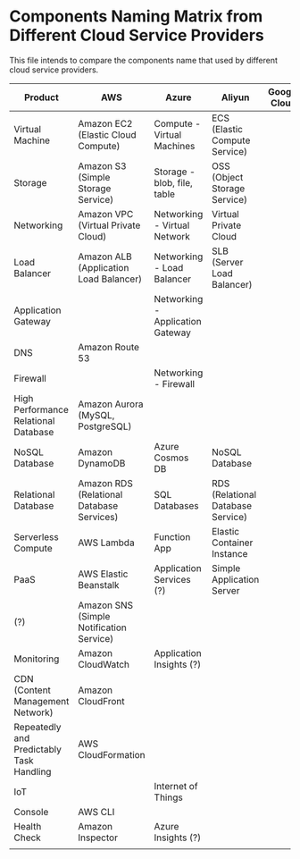 # Components Naming Matrix from Different Cloud Service Providers

This file intends to compare the components name that used by different cloud service providers.

| Product                                  | AWS                                       | Azure                            | Aliyun                            | Google Cloud | Huawei Cloud | Tencent Cloud |
| ---------------------------------------- | ----------------------------------------- | -------------------------------- | --------------------------------- | ------------ | ------------ | ------------- |
| Virtual Machine                          | Amazon EC2 (Elastic Cloud Compute)        | Compute - Virtual Machines       | ECS (Elastic Compute Service)     |              |              |               |
| Storage                                  | Amazon S3 (Simple Storage Service)        | Storage - blob, file, table      | OSS (Object Storage Service)      |              |              |               |
| Networking                               | Amazon VPC (Virtual Private Cloud)        | Networking - Virtual Network     | Virtual Private Cloud             |              |              |               |
| Load Balancer                            | Amazon ALB (Application Load Balancer)    | Networking - Load Balancer       | SLB (Server Load Balancer)        |              |              |               |
| Application Gateway                      |                                           | Networking - Application Gateway |                                   |              |              |               |
| DNS                                      | Amazon Route 53                           |                                  |                                   |              |              |               |
| Firewall                                 |                                           | Networking - Firewall            |                                   |              |              |               |
| High Performance Relational Database     | Amazon Aurora (MySQL, PostgreSQL)         |                                  |                                   |              |              |               |
| NoSQL Database                           | Amazon DynamoDB                           | Azure Cosmos DB                  | NoSQL Database                    |              |              |               |
| Relational Database                      | Amazon RDS (Relational Database Services) | SQL Databases                    | RDS (Relational Database Service) |              |              |               |
| Serverless Compute                       | AWS Lambda                                | Function App                     | Elastic Container Instance        |              |              |               |
| PaaS                                     | AWS Elastic Beanstalk                     | Application Services (?)         | Simple Application Server         |              |              |               |
| (?)                                      | Amazon SNS (Simple Notification Service)  |                                  |                                   |              |              |               |
| Monitoring                               | Amazon CloudWatch                         | Application Insights (?)         |                                   |              |              |               |
| CDN (Content Management Network)         | Amazon CloudFront                         |                                  |                                   |              |              |               |
| Repeatedly and Predictably Task Handling | AWS CloudFormation                        |                                  |                                   |              |              |               |
| IoT                                      |                                           | Internet of Things               |                                   |              |              |               |
| Console                                  | AWS CLI                                   |                                  |                                   |              |              |               |
| Health Check                             | Amazon Inspector                          | Azure Insights (?)               |                                   |              |              |               |
|                                          |                                           |                                  |                                   |              |              |               |

